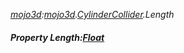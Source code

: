 _[mojo3d](../../modules/mojo3d/mojo3d-module.md):[mojo3d](../../modules/mojo3d/mojo3d-module.md).[CylinderCollider](../../modules/mojo3d/mojo3d-cylindercollider.md).Length_
##### Property Length:[Float](../../modules/wonkey/wonkey-types-float.md)
